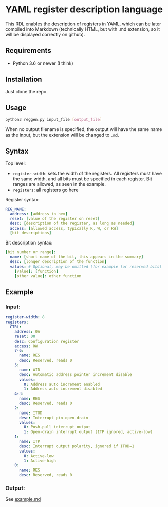 # YAML register description language
This RDL enables the description of registers in YAML, which can be later compiled into Markdown (technically HTML, but with .md extension, so it will be displayed correctly on github).

## Requirements
- Python 3.6 or newer (I think)

## Installation
Just clone the repo.

## Usage
```bash
python3 reggen.py input_file [output_file]
```
When no output filename is specified, the output will have the same name as the input, but the extension will be changed to `.md`.

## Syntax
Top level:
- `register-width`: sets the width of the registers. All registers must have the same width, and all bits must be specified in each register. Bit ranges are allowed, as seen in the example.
- `registers`: all registers go here

Register syntax:
```yaml
REG_NAME:
  address: [address in hex]
  reset: [value of the register on reset]
  desc: [description of the register, as long as needed]
  access: [allowed access, typically R, W, or RW]
  [bit descriptions]
```

Bit description syntax:
```yaml
[bit number or range]:
  name: [short name of the bit, this appears in the summary]
  desc: [longer description of the function]
  values: # Optional, may be omitted (for example for reserved bits)
    [value]: [function]
    [other value]: other function
```

## Example
### Input:
```yaml
register-width: 8
registers:
  CTRL:
    address: 0A
    reset: 00
    desc: Configuration register
    access: RW
    7-6:
      name: RES
      desc: Reserved, reads 0
    5:
      name: AID
      desc: Automatic address pointer increment disable
      values:
        0: Address auto increment enabled
        1: Address auto increment disabled
    4-3:
      name: RES
      desc: Reserved, reads 0
    2:
      name: ITOD
      desc: Interrupt pin open-drain
      values:
        0: Push-pull interrupt output
        1: Open-drain interrupt output (ITP ignored, active-low)
    1:
      name: ITP
      desc: Interrupt output polarity, ignored if ITOD=1
      values:
        0: Active-low
        1: Active-high
    0:
      name: RES
      desc: Reserved, reads 0
```
### Output:
See [example.md](./example.md)
